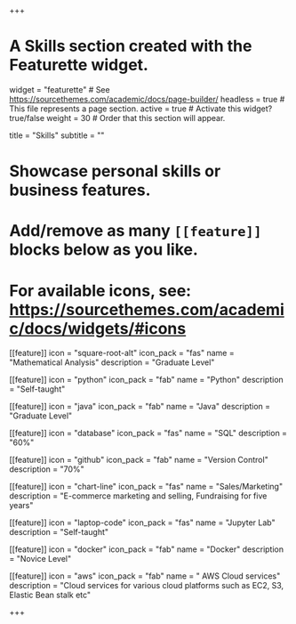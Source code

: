 +++
# A Skills section created with the Featurette widget.
widget = "featurette"  # See https://sourcethemes.com/academic/docs/page-builder/
headless = true  # This file represents a page section.
active = true  # Activate this widget? true/false
weight = 30  # Order that this section will appear.

title = "Skills"
subtitle = ""

# Showcase personal skills or business features.
# 
# Add/remove as many `[[feature]]` blocks below as you like.
# 
# For available icons, see: https://sourcethemes.com/academic/docs/widgets/#icons

[[feature]]
  icon = "square-root-alt"
  icon_pack = "fas"
  name = "Mathematical Analysis"
  description = "Graduate Level"

[[feature]]
  icon = "python"
  icon_pack = "fab"
  name = "Python"
  description = "Self-taught"
  
[[feature]]
  icon = "java"
  icon_pack = "fab"
  name = "Java"
  description = "Graduate Level"  
  
[[feature]]
  icon = "database"
  icon_pack = "fas"
  name = "SQL"
  description = "60%"

[[feature]]
  icon = "github"
  icon_pack = "fab"
  name = "Version Control"
  description = "70%"

[[feature]]
  icon = "chart-line"
  icon_pack = "fas"
  name = "Sales/Marketing"
  description = "E-commerce marketing and selling, Fundraising for five years"

[[feature]]
  icon = "laptop-code"
  icon_pack = "fas"
  name = "Jupyter Lab"
  description = "Self-taught"  
  
[[feature]]
  icon = "docker"
  icon_pack = "fab"
  name = "Docker"
  description = "Novice Level"

[[feature]]
  icon = "aws"
  icon_pack = "fab"
  name = " AWS Cloud services"
  description = "Cloud services for various cloud platforms such as EC2, S3, Elastic Bean stalk etc"

+++
